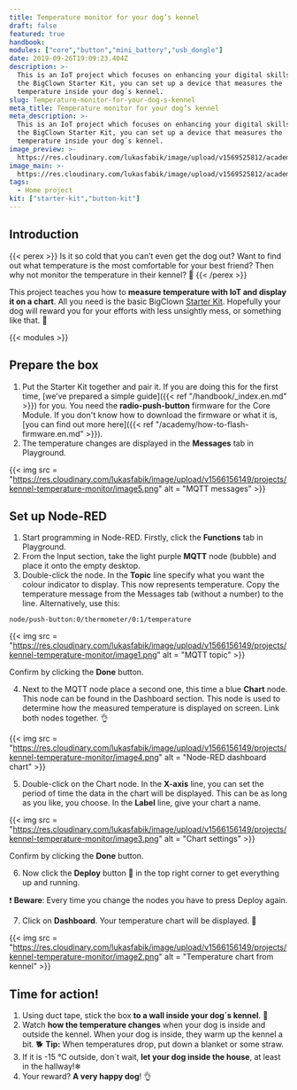 ```yaml
---
title: Temperature monitor for your dog’s kennel
draft: false
featured: true
handbook:
modules: ["core","button","mini_battery","usb_dongle"]
date: 2019-09-26T19:09:23.404Z
description: >-
  This is an IoT project which focuses on enhancing your digital skills. With
  the BigClown Starter Kit, you can set up a device that measures the
  temperature inside your dog´s kennel.
slug: Temperature-monitor-for-your-dog-s-kennel
meta_title: Temperature monitor for your dog’s kennel
meta_description: >-
  This is an IoT project which focuses on enhancing your digital skills. With
  the BigClown Starter Kit, you can set up a device that measures the
  temperature inside your dog´s kennel.
image_preview: >-
  https://res.cloudinary.com/lukasfabik/image/upload/v1569525812/academy/what-is-dashboard/10-ilustrace-ma-pes-v-boude-dostatek-tepla.png
image_main: >-
  https://res.cloudinary.com/lukasfabik/image/upload/v1569525812/academy/what-is-dashboard/10-ilustrace-ma-pes-v-boude-dostatek-tepla.png
tags:
  - Home project
kit: ["starter-kit","button-kit"]
---
```

## Introduction

{{< perex >}}
Is it so cold that you can’t even get the dog out? Want to find out what temperature is the most comfortable for your best friend? Then why not monitor the temperature in their kennel? 🐶
{{< /perex >}}

This project teaches you how to **measure temperature with IoT and display it on a chart**. All you need is the basic BigClown [Starter Kit](https://shop.bigclown.com/starter-kit/). Hopefully your dog will reward you for your efforts with less unsightly mess, or something like that. 🐩

{{< modules >}}

## Prepare the box

1. Put the Starter Kit together and pair it. If you are doing this for the first time, [we’ve prepared a simple guide]({{< ref "/handbook/_index.en.md" >}}) for you. You need the **radio-push-button** firmware for the Core Module. If you don't know how to download the firmware or what it is, [you can find out more here]({{< ref "/academy/how-to-flash-firmware.en.md" >}}).
2. The temperature changes are displayed in the **Messages** tab in Playground.

{{< img src = "https://res.cloudinary.com/lukasfabik/image/upload/v1566156149/projects/kennel-temperature-monitor/image5.png" alt = "MQTT messages" >}}

## Set up Node-RED

1. Start programming in Node-RED. Firstly, click the **Functions** tab in Playground.
2. From the Input section, take the light purple **MQTT** node (bubble) and place it onto the empty desktop.
3. Double-click the node. In the **Topic** line specify what you want the colour indicator to display. This now represents temperature. Copy the temperature message from the Messages tab (without a number) to the line. Alternatively, use this:


```
node/push-button:0/thermometer/0:1/temperature
```

{{< img src = "https://res.cloudinary.com/lukasfabik/image/upload/v1566156149/projects/kennel-temperature-monitor/image1.png" alt = "MQTT topic" >}}

Confirm by clicking the **Done** button.

4. Next to the MQTT node place a second one, this time a blue **Chart** node. This node can be found in the Dashboard section. This node is used to determine how the measured temperature is displayed on screen. Link both nodes together. 👌

{{< img src = "https://res.cloudinary.com/lukasfabik/image/upload/v1566156149/projects/kennel-temperature-monitor/image4.png" alt = "Node-RED dashboard chart" >}}

5. Double-click on the Chart node. In the **X-axis** line, you can set the period of time the data in the chart will be displayed. This can be as long as you like, you choose.
   In the **Label** line, give your chart a name.

{{< img src = "https://res.cloudinary.com/lukasfabik/image/upload/v1566156149/projects/kennel-temperature-monitor/image3.png" alt = "Chart settings" >}}

Confirm by clicking the **Done** button.

6. Now click the **Deploy** button 🚨 in the top right corner to get everything up and running.

❗ **Beware**: Every time you change the nodes you have to press Deploy again.

7. Click on **Dashboard**. Your temperature chart will be displayed. 👏

{{< img src = "https://res.cloudinary.com/lukasfabik/image/upload/v1566156149/projects/kennel-temperature-monitor/image2.png" alt = "Temperature chart from kennel" >}}

## Time for action!

1. Using duct tape, stick the box **to a wall inside your dog´s kennel**. 🏡
2. Watch **how the temperature changes** when your dog is inside and outside the kennel. When your dog is inside, they warm up the kennel a bit. 🐕
   **Tip:** When temperatures drop, put down a blanket or some straw.
3. If it is -15 °C outside, don´t wait, **let your dog inside the house**, at least in the hallway!❄
4. Your reward? **A very happy dog**! 👌

